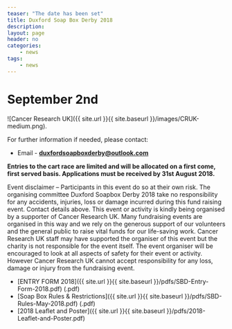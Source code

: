 ```yaml
---
teaser: "The date has been set"
title: Duxford Soap Box Derby 2018
description:
layout: page
header: no
categories:
    - news
tags:
    - news
---
```



# September 2nd 

![Cancer Research UK]({{ site.url }}{{ site.baseurl }}/images/CRUK-medium.png).

For further information if needed, please contact:
- Email - **duxfordsoapboxderby@outlook.com**

**Entries to the cart race are limited and will be allocated on a first come, first served basis. Applications must be received by 31st August 2018.**

Event disclaimer – Participants in this event do so at their own risk. The organising committee Duxford Soapbox Derby 2018 take no responsibility for any accidents, injuries, loss or damage incurred during this fund raising event. Contact details above. This event or activity is kindly being organised by a supporter of Cancer Research UK. Many fundraising events are organised in this way and we rely on the generous support of our volunteers and the general public to raise vital funds for our life-saving work. Cancer Research UK staff may have supported the organiser of this event but the charity is not responsible for the event itself. The event organiser will be encouraged to look at all aspects of safety for their event or activity. However Cancer Research UK cannot accept responsibility for any loss, damage or injury from the fundraising event.

  * [ENTRY FORM 2018]({{ site.url }}{{ site.baseurl }}/pdfs/SBD-Entry-Form-2018.pdf) (.pdf)
  * [Soap Box Rules & Restrictions]({{ site.url }}{{ site.baseurl }}/pdfs/SBD-Rules-May-2018.pdf) (.pdf)
  * [2018 Leaflet and Poster]({{ site.url }}{{ site.baseurl }}/pdfs/2018-Leaflet-and-Poster.pdf)
